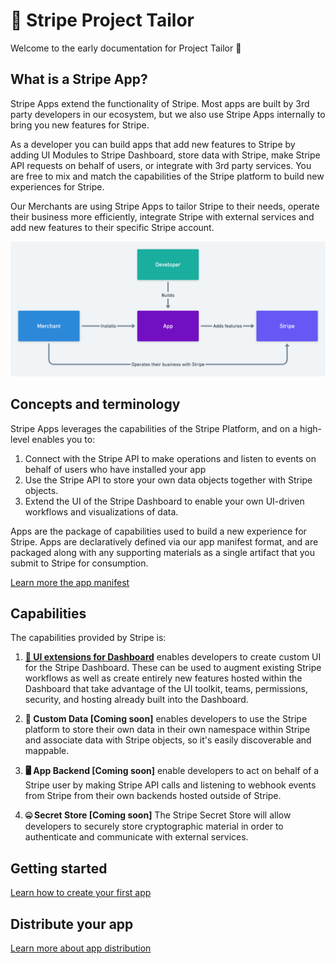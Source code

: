# 🧵 Stripe Project Tailor

Welcome to the early documentation for Project Tailor 👋

## What is a Stripe App?
Stripe Apps extend the functionality of Stripe. Most apps are built by 3rd party developers in our ecosystem, but we also use Stripe Apps internally to bring you new features for Stripe.

As a developer you can build apps that add new features to Stripe by adding UI Modules to Stripe Dashboard, store data with Stripe, make Stripe API requests on behalf of users, or integrate with 3rd party services. You are free to mix and match the capabilities of the Stripe platform to build new experiences for Stripe.

Our Merchants are using Stripe Apps to tailor Stripe to their needs, operate their business more efficiently, integrate Stripe with external services and add new features to their specific Stripe account.

![Overview](./core/app_overview.png)

## Concepts and terminology

Stripe Apps leverages the capabilities of the Stripe Platform, and on a high-level enables you to:

1. Connect with the Stripe API to make operations and listen to events on behalf of users who have installed your app
1. Use the Stripe API to store your own data objects together with Stripe objects.
1. Extend the UI of the Stripe Dashboard to enable your own UI-driven workflows and visualizations of data.

Apps are the package of capabilities used to build a new experience for Stripe. Apps are declaratively defined via our app manifest format, and are packaged along with any supporting materials as a single artifact that you submit to Stripe for consumption.

[Learn more the app manifest](./manifest/index.md)

## Capabilities

The capabilities provided by Stripe is:

1. [**🧩 UI extensions for Dashboard**](./ui-extensions/index.md) enables developers to create custom UI for the Stripe Dashboard. These can be used to augment existing Stripe workflows as well as create entirely new features hosted within the Dashboard that take advantage of the UI toolkit, teams, permissions, security, and hosting already built into the Dashboard. 


1. **💾 Custom Data [Coming soon]** enables developers to use the Stripe platform to store their own data in their own namespace within Stripe and associate data with Stripe objects, so it's easily discoverable and mappable.


1. **🖥 App Backend [Coming soon]** enable developers to act on behalf of a Stripe user by making Stripe API calls and listening to webhook events from Stripe from their own backends hosted outside of Stripe.

1. **🤐 Secret Store [Coming soon]** 
The Stripe Secret Store will allow developers to securely store cryptographic material in order to authenticate and communicate with external services.

## Getting started

[Learn how to create your first app](./create/index.md)

## Distribute your app

[Learn more about app distribution](./distribution/index.md)
